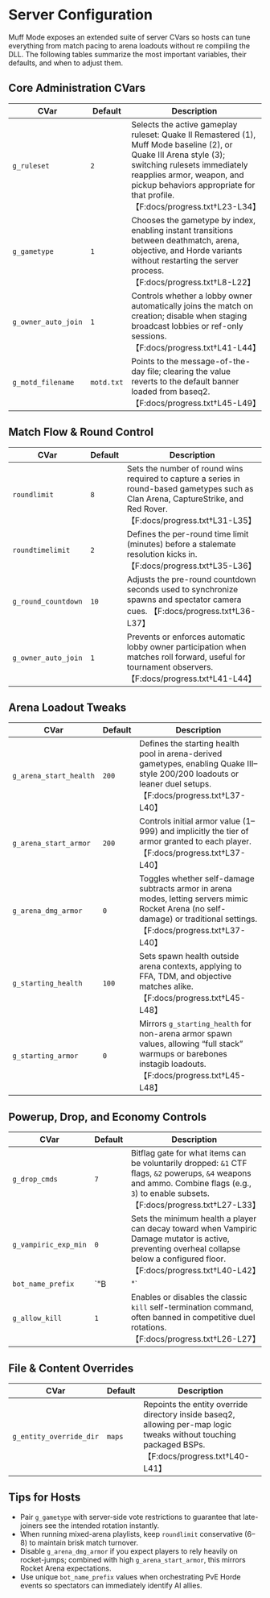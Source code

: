 # Server Configuration

Muff Mode exposes an extended suite of server CVars so hosts can tune everything from match pacing to arena loadouts without re
compiling the DLL. The following tables summarize the most important variables, their defaults, and when to adjust them.

## Core Administration CVars
| CVar | Default | Description |
| --- | --- | --- |
| `g_ruleset` | `2` | Selects the active gameplay ruleset: Quake II Remastered (1), Muff Mode baseline (2), or Quake III Arena style (3); switching rulesets immediately reapplies armor, weapon, and pickup behaviors appropriate for that profile. 【F:docs/progress.txt†L23-L34】
| `g_gametype` | `1` | Chooses the gametype by index, enabling instant transitions between deathmatch, arena, objective, and Horde variants without restarting the server process. 【F:docs/progress.txt†L8-L22】
| `g_owner_auto_join` | `1` | Controls whether a lobby owner automatically joins the match on creation; disable when staging broadcast lobbies or ref-only sessions. 【F:docs/progress.txt†L41-L44】
| `g_motd_filename` | `motd.txt` | Points to the message-of-the-day file; clearing the value reverts to the default banner loaded from baseq2. 【F:docs/progress.txt†L45-L49】

## Match Flow & Round Control
| CVar | Default | Description |
| --- | --- | --- |
| `roundlimit` | `8` | Sets the number of round wins required to capture a series in round-based gametypes such as Clan Arena, CaptureStrike, and Red Rover. 【F:docs/progress.txt†L31-L35】
| `roundtimelimit` | `2` | Defines the per-round time limit (minutes) before a stalemate resolution kicks in. 【F:docs/progress.txt†L35-L36】
| `g_round_countdown` | `10` | Adjusts the pre-round countdown seconds used to synchronize spawns and spectator camera cues. 【F:docs/progress.txt†L36-L37】
| `g_owner_auto_join` | `1` | Prevents or enforces automatic lobby owner participation when matches roll forward, useful for tournament observers. 【F:docs/progress.txt†L41-L44】

## Arena Loadout Tweaks
| CVar | Default | Description |
| --- | --- | --- |
| `g_arena_start_health` | `200` | Defines the starting health pool in arena-derived gametypes, enabling Quake III–style 200/200 loadouts or leaner duel setups. 【F:docs/progress.txt†L37-L40】
| `g_arena_start_armor` | `200` | Controls initial armor value (1–999) and implicitly the tier of armor granted to each player. 【F:docs/progress.txt†L37-L40】
| `g_arena_dmg_armor` | `0` | Toggles whether self-damage subtracts armor in arena modes, letting servers mimic Rocket Arena (no self-damage) or traditional settings. 【F:docs/progress.txt†L37-L40】
| `g_starting_health` | `100` | Sets spawn health outside arena contexts, applying to FFA, TDM, and objective matches alike. 【F:docs/progress.txt†L45-L48】
| `g_starting_armor` | `0` | Mirrors `g_starting_health` for non-arena armor spawn values, allowing “full stack” warmups or barebones instagib loadouts. 【F:docs/progress.txt†L45-L48】

## Powerup, Drop, and Economy Controls
| CVar | Default | Description |
| --- | --- | --- |
| `g_drop_cmds` | `7` | Bitflag gate for what items can be voluntarily dropped: `&1` CTF flags, `&2` powerups, `&4` weapons and ammo. Combine flags (e.g., `3`) to enable subsets. 【F:docs/progress.txt†L27-L33】
| `g_vampiric_exp_min` | `0` | Sets the minimum health a player can decay toward when Vampiric Damage mutator is active, preventing overheal collapse below a configured floor. 【F:docs/progress.txt†L40-L42】
| `bot_name_prefix` | `"B|"` | Customizes bot name prefixes, useful for labeling AI slots or distinguishing skill tiers. 【F:docs/progress.txt†L24-L28】
| `g_allow_kill` | `1` | Enables or disables the classic `kill` self-termination command, often banned in competitive duel rotations. 【F:docs/progress.txt†L26-L27】

## File & Content Overrides
| CVar | Default | Description |
| --- | --- | --- |
| `g_entity_override_dir` | `maps` | Repoints the entity override directory inside baseq2, allowing per-map logic tweaks without touching packaged BSPs. 【F:docs/progress.txt†L40-L41】

## Tips for Hosts
- Pair `g_gametype` with server-side vote restrictions to guarantee that late-joiners see the intended rotation instantly.
- When running mixed-arena playlists, keep `roundlimit` conservative (6–8) to maintain brisk match turnover.
- Disable `g_arena_dmg_armor` if you expect players to rely heavily on rocket-jumps; combined with high `g_arena_start_armor`, this mirrors Rocket Arena expectations.
- Use unique `bot_name_prefix` values when orchestrating PvE Horde events so spectators can immediately identify AI allies.
